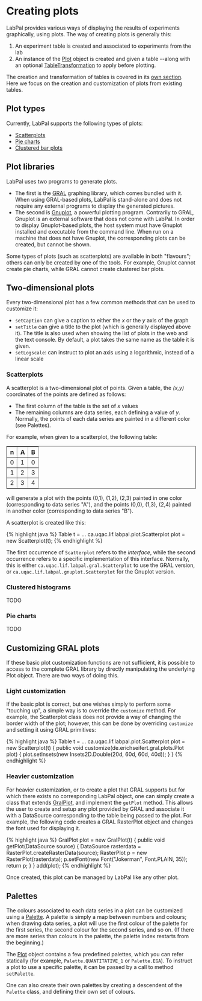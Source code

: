 # Creating plots

LabPal provides various ways of displaying the results of experiments graphically, using plots. The way of creating plots is generally this:

1. An experiment table is created and associated to experiments from the lab
2. An instance of the [Plot](/doc/ca/uqac/lif/labpal/plot/Plot.html) object is created and given a table --along with an optional [TableTransformation](/doc/ca/uqac/lif/labpal/table/TableTransformation.html) to apply before plotting.

The creation and transformation of tables is covered in its [own section](tables.html). Here we focus on the creation and customization of plots from existing tables.

## Plot types

Currently, LabPal supports the following types of plots:

- [Scatterplots](#scatterplot)
- [Pie charts](#piechart)
- [Clustered bar plots](#clusteredhistogram)

## Plot libraries

LabPal uses two programs to generate plots.

- The first is the [GRAL](http://trac.erichseifert.de/gral/) graphing library, which comes bundled with it. When using GRAL-based plots, LabPal is stand-alone and does not require any external programs to display the generated pictures.
- The second is [Gnuplot](http://gnuplot.info), a powerful plotting program. Contrarily to GRAL, Gnuplot is an external software that does not come with LabPal. In order to display Gnuplot-based plots, the host system must have Gnuplot installed and executable from the command line. When run on a machine that does not have Gnuplot, the corresponding plots can be created, but cannot be shown.

Some types of plots (such as scatterplots) are available in both "flavours"; others can only be created by one of the tools. For example, Gnuplot cannot create pie charts, while GRAL cannot create clustered bar plots.

## Two-dimensional plots

Every two-dimensional plot has a few common methods that can be used to customize it:

- `setCaption` can give a caption to either the *x* or the *y* axis of the graph
- `setTitle` can give a title to the plot (which is generally displayed above it). The title is also used when showing the list of plots in the web and the text console. By default, a plot takes the same name as the table it is given.
- `setLogscale`: can instruct to plot an axis using a logarithmic, instead of a linear scale

### Scatterplots

A scatterplot is a two-dimensional plot of points. Given a table, the *(x,y)* coordinates of the points are defined as follows:

- The first column of the table is the set of *x* values
- The remaining columns are data series, each defining a value of *y*. Normally, the points of each data series are painted in a different color (see Palettes).

For example, when given to a scatterplot, the following table:

<table border="1">
<tr><th>n</th><th>A</th><th>B</th></tr>
<tr><td>0</td><td>1</th><td>0</td></tr>
<tr><td>1</td><td>2</th><td>3</td></tr>
<tr><td>2</td><td>3</th><td>4</td></tr>
</table>

will generate a plot with the points (0,1), (1,2), (2,3) painted in one color (corresponding to data series "A"), and the points (0,0), (1,3), (2,4) painted in another color (corresponding to data series "B").

A scatterplot is created like this:

{% highlight java %}
Table t = ...
ca.uqac.lif.labpal.plot.Scatterplot plot = new Scatterplot(t);
{% endhighlight %}

The first occurrence of `Scatterplot` refers to the *interface*, while the second occurrence refers to a specific implementation of this interface. Normally, this is either `ca.uqac.lif.labpal.gral.Scatterplot` to use the GRAL version, or `ca.uqac.lif.labpal.gnuplot.Scatterplot` for the Gnuplot version.

### Clustered histograms

TODO

### Pie charts

TODO

## Customizing GRAL plots

If these basic plot customization functions are not sufficient, it is possible to access to the complete GRAL library by directly manipulating the underlying Plot object. There are two ways of doing this.

### Light customization

If the basic plot is correct, but one wishes simply to perform some "touching up", a simple way is to override the `customize` method. For example, the Scatterplot class does not provide a way of changing the border width of the plot; however, this can be done by overriding `customize` and setting it using GRAL primitives:

{% highlight java %}
Table t = ...
ca.uqac.lif.labpal.plot.Scatterplot plot = new Scatterplot(t) {
  public void customize(de.erichseifert.gral.plots.Plot plot) {
    plot.setInsets(new Insets2D.Double(20d, 60d, 60d, 40d));
  }
}
{% endhighlight %}

### Heavier customization

For heavier customization, or to create a plot that GRAL supports but for which there exists no corresponding LabPal object, one can simply create a class that extends [GralPlot](/doc/ca/uqac/lif/labpal/plot/gral/GralPlot.html), and implement the `getPlot` method. This allows the user to create and setup any plot provided by GRAL and associate it with a DataSource corresponding to the table being passed to the plot. For example, the following code creates a GRAL RasterPlot object and changes the font used for displaying it.

{% highlight java %}
GralPlot plot = new GralPlot(t) {
  public void getPlot(DataSource source) {
    DataSource rasterdata = RasterPlot.createRasterData(source);
    RasterPlot p = new RasterPlot(rasterdata);
    p.setFont(new Font("Jokerman", Font.PLAIN, 35));
    return p;
  }
}
add(plot);
{% endhighlight %}

Once created, this plot can be managed by LabPal like any other plot.

## Palettes

The colours associated to each data series in a plot can be customized using a [Palette](/doc/ca/uqac/lif/labpal/plot/Palette.html). A palette is simply a map between numbers and colours; when drawing data series, a plot will use the first colour of the palette for the first series, the second colour for the second series, and so on. (If there are more series than colours in the palette, the palette index restarts from the beginning.)

The [Plot](/doc/ca/uqac/lif/labpal/plot/Plot.html) object contains a few predefined palettes, which you can refer statically (for example, `Palette.QUANTITATIVE_1` or `Palette.EGA`). To instruct a plot to use a specific palette, it can be passed by a call to method `setPalette`.

One can also create their own palettes by creating a descendent of the `Palette` class, and defining their own set of colours.

<!-- :wrap=soft:mode=markdown: -->